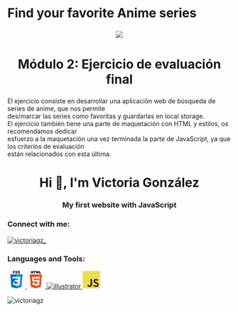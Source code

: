 <h1 align="left">Find your favorite Anime series</h1>

###

<div align="center">
  <img height="200" src="https://www.mundodeportivo.com/alfabeta/hero/2022/01/series-anime-shonen-jump.jpg?width=1200"  />
</div>

###

<h1 align="center">Módulo 2: Ejercicio de evaluación final</h1>

###

<p align="left">El ejercicio consiste en desarrollar una aplicación web de búsqueda de series de anime, que nos permite<br>des/marcar las series como favoritas y guardarlas en local storage.<br>El ejercicio también tiene una parte de maquetación con HTML y estilos, os recomendamos dedicar<br>esfuerzo a la maquetación una vez terminada la parte de JavaScript, ya que los criterios de evaluación<br>están relacionados con esta última.</p>

###

<h1 align="center">Hi 👋, I'm Victoria González</h1>
<h3 align="center">My first website with JavaScript</h3>

<h3 align="left">Connect with me:</h3>
<p align="left">
<a href="https://instagram.com/victoriagz_" target="blank"><img align="center" src="https://raw.githubusercontent.com/rahuldkjain/github-profile-readme-generator/master/src/images/icons/Social/instagram.svg" alt="victoriagz_" height="30" width="40" /></a>
</p>

<h3 align="left">Languages and Tools:</h3>
<p align="left"> <a href="https://www.w3schools.com/css/" target="_blank" rel="noreferrer"> <img src="https://raw.githubusercontent.com/devicons/devicon/master/icons/css3/css3-original-wordmark.svg" alt="css3" width="40" height="40"/> </a> <a href="https://www.w3.org/html/" target="_blank" rel="noreferrer"> <img src="https://raw.githubusercontent.com/devicons/devicon/master/icons/html5/html5-original-wordmark.svg" alt="html5" width="40" height="40"/> </a> <a href="https://www.adobe.com/in/products/illustrator.html" target="_blank" rel="noreferrer"> <img src="https://www.vectorlogo.zone/logos/adobe_illustrator/adobe_illustrator-icon.svg" alt="illustrator" width="40" height="40"/> </a> <a href="https://developer.mozilla.org/en-US/docs/Web/JavaScript" target="_blank" rel="noreferrer"> <img src="https://raw.githubusercontent.com/devicons/devicon/master/icons/javascript/javascript-original.svg" alt="javascript" width="40" height="40"/> </a> </p>

<p><img align="center" src="https://github-readme-streak-stats.herokuapp.com/?user=victoriagz&" alt="victoriagz" /></p>
